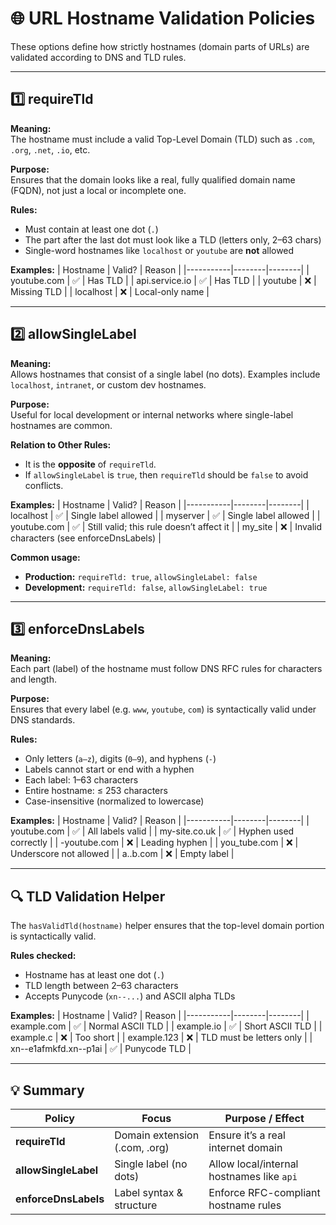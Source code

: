 # 🌐 URL Hostname Validation Policies

These options define how strictly hostnames (domain parts of URLs) are validated according to DNS and TLD rules.

---

## 1️⃣ requireTld

**Meaning:**  
The hostname must include a valid Top-Level Domain (TLD) such as `.com`, `.org`, `.net`, `.io`, etc.

**Purpose:**  
Ensures that the domain looks like a real, fully qualified domain name (FQDN), not just a local or incomplete one.

**Rules:**
- Must contain at least one dot (`.`)
- The part after the last dot must look like a TLD (letters only, 2–63 chars)
- Single-word hostnames like `localhost` or `youtube` are **not** allowed

**Examples:**
| Hostname | Valid? | Reason |
|-----------|--------|--------|
| youtube.com | ✅ | Has TLD |
| api.service.io | ✅ | Has TLD |
| youtube | ❌ | Missing TLD |
| localhost | ❌ | Local-only name |

---

## 2️⃣ allowSingleLabel

**Meaning:**  
Allows hostnames that consist of a single label (no dots). Examples include `localhost`, `intranet`, or custom dev hostnames.

**Purpose:**  
Useful for local development or internal networks where single-label hostnames are common.

**Relation to Other Rules:**
- It is the **opposite** of `requireTld`.  
- If `allowSingleLabel` is `true`, then `requireTld` should be `false` to avoid conflicts.

**Examples:**
| Hostname | Valid? | Reason |
|-----------|--------|--------|
| localhost | ✅ | Single label allowed |
| myserver | ✅ | Single label allowed |
| youtube.com | ✅ | Still valid; this rule doesn’t affect it |
| my_site | ❌ | Invalid characters (see enforceDnsLabels) |

**Common usage:**
- **Production:** `requireTld: true`, `allowSingleLabel: false`
- **Development:** `requireTld: false`, `allowSingleLabel: true`

---

## 3️⃣ enforceDnsLabels

**Meaning:**  
Each part (label) of the hostname must follow DNS RFC rules for characters and length.

**Purpose:**  
Ensures that every label (e.g. `www`, `youtube`, `com`) is syntactically valid under DNS standards.

**Rules:**
- Only letters (`a–z`), digits (`0–9`), and hyphens (`-`)
- Labels cannot start or end with a hyphen
- Each label: 1–63 characters
- Entire hostname: ≤ 253 characters
- Case-insensitive (normalized to lowercase)

**Examples:**
| Hostname | Valid? | Reason |
|-----------|--------|--------|
| youtube.com | ✅ | All labels valid |
| my-site.co.uk | ✅ | Hyphen used correctly |
| -youtube.com | ❌ | Leading hyphen |
| you_tube.com | ❌ | Underscore not allowed |
| a..b.com | ❌ | Empty label |

---

## 🔍 TLD Validation Helper

The `hasValidTld(hostname)` helper ensures that the top-level domain portion is syntactically valid.

**Rules checked:**
- Hostname has at least one dot (`.`)
- TLD length between 2–63 characters
- Accepts Punycode (`xn--...`) and ASCII alpha TLDs

**Examples:**
| Hostname | Valid? | Reason |
|-----------|--------|--------|
| example.com | ✅ | Normal ASCII TLD |
| example.io | ✅ | Short ASCII TLD |
| example.c | ❌ | Too short |
| example.123 | ❌ | TLD must be letters only |
| xn--e1afmkfd.xn--p1ai | ✅ | Punycode TLD |

---

## 💡 Summary

| Policy | Focus | Purpose / Effect |
|--------|--------|------------------|
| **requireTld** | Domain extension (.com, .org) | Ensure it’s a real internet domain |
| **allowSingleLabel** | Single label (no dots) | Allow local/internal hostnames like `api` |
| **enforceDnsLabels** | Label syntax & structure | Enforce RFC-compliant hostname rules |
